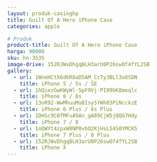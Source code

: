 ```yaml
---
layout: produk-casinghp
title: Guilt Of A Hero iPhone Case
categories: apple

# Produk
product-title: Guilt Of A Hero iPhone Case
harga: 90000
sku: hn-3535
image-drive: 152RJWvDhgqBLH3arU0P26swOf4fYL2SB
gallery:
  - url: 1WneHCtX6d6R8aD5AM_CcTy3BLl3oOSDN
    title: iPhone 5 / 5s / SE
  - url: 1hQiezGwKWyWl-5pF9Vj-PI89bK8moqlc
    title: iPhone 6 / 6s
  - url: 13oR92-WwMhuuMuBIsySYWh03PiNcckzE
    title: iPhone 6 Plus / 6s Plus
  - url: 1DHSc9C0fMFuA9An_gA89CjW5jQQG7Hdy
    title: iPhone 7 / 8
  - url: 1nQWYt4zpxW8NP0vhQ2KjHsL54S0YMCK5
    title: iPhone 7 Plus / 8 Plus
  - url: 152RJWvDhgqBLH3arU0P26swOf4fYL2SB
    title: iPhone X
---
```

